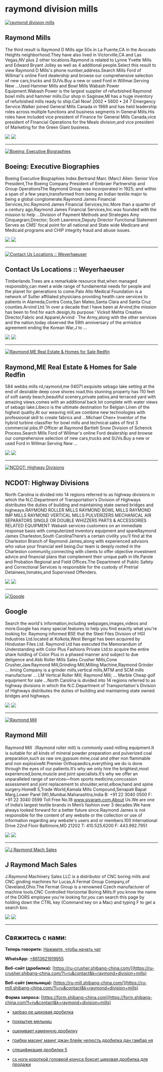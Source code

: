 # raymond division mills

<a href="https://swt.shibang-china.com/?l=ru&img&k=raymond+division+mills" target="_blank">![raymond division mills](http://static.shibang-china.com/all-800x300/551.jpg)</a>

## Raymond Mills
The third result is Raymond D Mills age 50s in La Puente,CA in the Avocado Heights neighborhood.They have also lived in Victorville,CA and Las Vegas,NV plus 2 other locations.Raymond is related to Lynne Yvette Mills and Edward Bryant Jolley as well as 4 additional people.Select this result to view Raymond D Mills's phone number,address.Search Mills Ford of Willmar's online Ford dealership and browse our comprehensive selection of new cars,trucks and SUVs.Buy a new or used Ford in Willmar.Serving New …Used Hammer Mills and Bowl Mills Wabash Power Equipment.Wabash Power is the largest supplier of refurbished Raymond bowl mills and hammer mills.Our shop in Saginaw,MI has a huge inventory of refurbished mills ready to ship.Call Now! 2002 • 5600 • 24 7 Emergency Service.Walker joined General Mills Canada in 1989 and has held leadership roles across multiple functions and business segments in General Mills.His roles have included vice president of Finance for General Mills Canada,vice president of Financial Operations for the Meals division,and vice president of Marketing for the Green Giant business.


<a href="https://whatsapp.shibangsoft.com/WhatsApp.php" target="_blank" title="WhatsApp">![](http://static.shibang-china.com/icon/whatsapp.png)</a> <a href="https://swt.shibang-china.com/?l=ru&icon&k=raymond+division+mills" target="_blank">![](http://static.shibang-china.com/icon/chat-ru.png)</a>

---

<a href="https://swt.shibang-china.com/?l=ru&img&k=raymond+division+mills" target="_blank">![Boeing: Executive Biographies](http://static.shibang-china.com/all-800x300/1013.jpg)</a>

## Boeing: Executive Biographies
Boeing Executive Biographies Index.Bertrand Marc (Marc) Allen: Senior Vice President,The Boeing Company President of Embraer Partnership and Group OperationsThe Raymond Group was incorporated in 1925; and within a span of a few years,transformed from being an Indian textile major to being a global conglomerate.Raymond James Financial Services,Inc.Raymond James Financial Services,Inc.More than a quarter of a century ago,Raymond James Financial Services,Inc.was founded with the mission to help …Division of Payment Methods and Strategies Amy Cinquegrani,Director; Scott Lawrence,Deputy Director Functional Statement Serves as CMS' focal point for all national and State wide Medicare and Medicaid programs and CHIP integrity fraud and abuse issues.


<a href="https://whatsapp.shibangsoft.com/WhatsApp.php" target="_blank" title="WhatsApp">![](http://static.shibang-china.com/icon/whatsapp.png)</a> <a href="https://swt.shibang-china.com/?l=ru&icon&k=raymond+division+mills" target="_blank">![](http://static.shibang-china.com/icon/chat-ru.png)</a>

---

<a href="https://swt.shibang-china.com/?l=ru&img&k=raymond+division+mills" target="_blank">![Contact Us Locations :: Weyerhaeuser](http://static.shibang-china.com/all-800x300/696.jpg)</a>

## Contact Us Locations :: Weyerhaeuser
Timberlands.Trees are a remarkable resource that,when managed responsibly,can meet a wide range of fundamental needs for people and the planet for generations to come.Palo Alto Medical Foundation is a network of Sutter affiliated physicians providing health care services to patients in Alameda,Contra Costa,San Mateo,Santa Clara and Santa Cruz counties.Arvind Ltd.‘In over a decade that I have been at Arvind,the mission has been to find for each design,its purpose.’ Vicksit Mehta Creative Director,Fabric and Apparel,Arvind&nbsp;&#0183;&#32;The Army,along with the other services and the nation,today observed the 59th anniversary of the armistice agreement ending the Korean War,J to …


<a href="https://whatsapp.shibangsoft.com/WhatsApp.php" target="_blank" title="WhatsApp">![](http://static.shibang-china.com/icon/whatsapp.png)</a> <a href="https://swt.shibang-china.com/?l=ru&icon&k=raymond+division+mills" target="_blank">![](http://static.shibang-china.com/icon/chat-ru.png)</a>

---

<a href="https://swt.shibang-china.com/?l=ru&img&k=raymond+division+mills" target="_blank">![Raymond,ME Real Estate &amp; Homes for Sale Redfin](http://static.shibang-china.com/all-800x300/1318.jpg)</a>

## Raymond,ME Real Estate &amp; Homes for Sale Redfin
584 webbs mills rd,raymond,me 04071.exquisite sebago lake setting at the end of desirable deep cove shores road.this stunning property has 110 feet of soft sandy beach,beautiful scenery,private patios,and terraced yard with amazing views.comes with an additional back lot complete with water views of sebago lake.Libeco is the ultimate destination for Belgian Linen of the highest quality.At our weaving mill,we combine new technologies with professional skill to create fabrics and …Michael Chen• Inventor of the hybrid turbine classifier for bowl mills and technical sales of first 3 commercial jobs.IP Officer at Raymond Bartlett Snow Division of Schenck Process.Search Mills Ford of Willmar's online Ford dealership and browse our comprehensive selection of new cars,trucks and SUVs.Buy a new or used Ford in Willmar.Serving New …


<a href="https://whatsapp.shibangsoft.com/WhatsApp.php" target="_blank" title="WhatsApp">![](http://static.shibang-china.com/icon/whatsapp.png)</a> <a href="https://swt.shibang-china.com/?l=ru&icon&k=raymond+division+mills" target="_blank">![](http://static.shibang-china.com/icon/chat-ru.png)</a>

---

<a href="https://swt.shibang-china.com/?l=ru&img&k=raymond+division+mills" target="_blank">![NCDOT: Highway Divisions](http://static.shibang-china.com/all-800x300/253.jpg)</a>

## NCDOT: Highway Divisions
North Carolina is divided into 14 regions referred to as highway divisions in which the N.C.Department of Transportation's Division of Highways distributes the duties of building and maintaining state owned bridges and highways.RAYMOND ROLLER MILLS RAYMOND BOWL MILLS RAYMOND IMP MILLS RAYMOND VERTICAL MILLS PULVERIZERS MECHANICAL AIR SEPARATORS SINGLE OR DOUBLE WHIZZERS PARTS &amp; ACCESSORIES RELATED EQUIPMENT Wabash services customers on an immediate response basis with computerized inventory equipment and spareRaymond James Charleston,South CarolinaThere’s a certain civility you’ll find at the Charleston Branch of Raymond James,along with experienced advisors who value your financial well being.Our team is deeply rooted in the Charleston community,connecting with clients to offer objective investment advice and financial plans that complement their unique path in life.Parole and Probation Regional and Field Offices.The Department of Public Safety and Correctional Services is responsible for the custody of Pretrial Detainees,Inmates,and Supervised Offenders.


<a href="https://whatsapp.shibangsoft.com/WhatsApp.php" target="_blank" title="WhatsApp">![](http://static.shibang-china.com/icon/whatsapp.png)</a> <a href="https://swt.shibang-china.com/?l=ru&icon&k=raymond+division+mills" target="_blank">![](http://static.shibang-china.com/icon/chat-ru.png)</a>

---

<a href="https://swt.shibang-china.com/?l=ru&img&k=raymond+division+mills" target="_blank">![Google](http://static.shibang-china.com/all-800x300/496.jpg)</a>

## Google
Search the world's information,including webpages,images,videos and more.Google has many special features to help you find exactly what you're looking for. Raymong informed BSE that the Steel Files Division of HGI Industries Ltd.located at Kolkota,West Bengal has been acquired by Hindustan Files Ltd. Raymond Ltd has executed the Memorandum of Understanding with Color Plus Fashions Private Ltd.to acquire the entire share holding of Color Plus in a phased manner and subject to due deligence and.Abb Roller Mills Sales Crusher Mills,Cone Crusher,Jaw.Raymond Mill,Grinding Mill,Milling Machine,Raymond Grinder … liming Company is a grinder mills,vertical mills,MTM and SCM mills manufacturer … LM Vertical Roller Mill; Raymond Mill; … Marble Cheap golf equipment for sale …North Carolina is divided into 14 regions referred to as highway divisions in which the N.C.Department of Transportation's Division of Highways distributes the duties of building and maintaining state owned bridges and highways.


<a href="https://whatsapp.shibangsoft.com/WhatsApp.php" target="_blank" title="WhatsApp">![](http://static.shibang-china.com/icon/whatsapp.png)</a> <a href="https://swt.shibang-china.com/?l=ru&icon&k=raymond+division+mills" target="_blank">![](http://static.shibang-china.com/icon/chat-ru.png)</a>

---

<a href="https://swt.shibang-china.com/?l=ru&img&k=raymond+division+mills" target="_blank">![Raymond Mill](http://static.shibang-china.com/all-800x300/859.jpg)</a>

## Raymond Mill
Raymond Mill（Raymond roller mill) is commonly used milling equipment.It is suitable for all kinds of mineral powder preparation and pulverized coal preparation,such as raw ore,gypsum mine,coal and other non flammable and non explosiveAt Premier Orthopaedics,everything we do is done through the eyes of our patients.It’s why we only hire the brightest,most experienced,bone,muscle and joint specialists.It’s why we offer an unparalleled range of services—from sports medicine,concussion assessment and joint replacement to shoulder,wrist,elbow,hand and spine surgery.HomeB 5,Trade World,Kamala Mills Compound,Senapati Bapat Marg,Lower Parel (W),Mumbai.Maharashtra,India B: +91 22 3040 0500 F: +91 22 3040 0599 Toll Free No.18 www.siyaram.com.About Us.We are one of India’s largest textile brands in Men’s fashion over 3 decades.We have always looked forward for a better future since.Raymond James is not responsible for the content of any website or the collection or use of information regarding any website's users and or members.100 International Drive 22nd Floor Baltimore,MD 21202 T: 410.525.6200 F: 443.992.7951


<a href="https://whatsapp.shibangsoft.com/WhatsApp.php" target="_blank" title="WhatsApp">![](http://static.shibang-china.com/icon/whatsapp.png)</a> <a href="https://swt.shibang-china.com/?l=ru&icon&k=raymond+division+mills" target="_blank">![](http://static.shibang-china.com/icon/chat-ru.png)</a>

---

<a href="https://swt.shibang-china.com/?l=ru&img&k=raymond+division+mills" target="_blank">![J Raymond Mach Sales](http://static.shibang-china.com/all-800x300/1060.jpg)</a>

## J Raymond Mach Sales
J.Raymond Machinery Sales LLC is a distributor of CNC boring mills and CNC ginding machines for Lucas,A Fermat Group Company,of Cleveland,Ohio.The Fermat Group is a renowned Czech manufacturer of machine tools.CNC Controlled Horizontal Boring Mills:If you know the name of the DORS employee you're looking for,you can search this page by holding down the CTRL key (Command key on a Mac) and typing F to get a search box.

<a href="https://whatsapp.shibangsoft.com/WhatsApp.php" target="_blank" title="WhatsApp">![](http://static.shibang-china.com/icon/whatsapp.png)</a> <a href="https://swt.shibang-china.com/?l=ru&icon&k=raymond+division+mills" target="_blank">![](http://static.shibang-china.com/icon/chat-ru.png)</a>

---
## Свяжитесь с нами:

**Теперь говорите:** [Нажмите, чтобы начать чат](https://swt.shibang-china.com?l=ru&contact&k=raymond+division+mills)

**WhatsApp:**  [+8613621919955](https://whatsapp.shibangsoft.com/WhatsApp.php)

**Веб-сайт (дробилка):** [https://ru-crusher.shibang-china.com/](https://ru-crusher.shibang-china.com/?l=ru&contact&k=raymond+division+mills)

**Веб-сайт (мельница):** [https://ru-mill.shibang-china.com/](https://ru-mill.shibang-china.com/?l=ru&contact&k=raymond+division+mills)

**Форма запроса:** [https://form.shibang-china.com](https://form.shibang-china.com?l=ru&contact&k=raymond+division+mills)

* [sanbao pe щековая дробилка](../135/sanbao%20pe%20%D1%89%D0%B5%D0%BA%D0%BE%D0%B2%D0%B0%D1%8F%20%D0%B4%D1%80%D0%BE%D0%B1%D0%B8%D0%BB%D0%BA%D0%B0.md)

* [покрытие мельниц](../131/%D0%BF%D0%BE%D0%BA%D1%80%D1%8B%D1%82%D0%B8%D0%B5%20%D0%BC%D0%B5%D0%BB%D1%8C%D0%BD%D0%B8%D1%86.md)

* [оценивает каменную дробилку](../133/%D0%BE%D1%86%D0%B5%D0%BD%D0%B8%D0%B2%D0%B0%D0%B5%D1%82%20%D0%BA%D0%B0%D0%BC%D0%B5%D0%BD%D0%BD%D1%83%D1%8E%20%D0%B4%D1%80%D0%BE%D0%B1%D0%B8%D0%BB%D0%BA%D1%83.md)

* [грибки масинг маинг джан блейк челюсть дробилка дан гамбар ня](../135/%D0%B3%D1%80%D0%B8%D0%B1%D0%BA%D0%B8%20%D0%BC%D0%B0%D1%81%D0%B8%D0%BD%D0%B3%20%D0%BC%D0%B0%D0%B8%D0%BD%D0%B3%20%D0%B4%D0%B6%D0%B0%D0%BD%20%D0%B1%D0%BB%D0%B5%D0%B9%D0%BA%20%D1%87%D0%B5%D0%BB%D1%8E%D1%81%D1%82%D1%8C%20%D0%B4%D1%80%D0%BE%D0%B1%D0%B8%D0%BB%D0%BA%D0%B0%20%D0%B4%D0%B0%D0%BD%20%D0%B3%D0%B0%D0%BC%D0%B1%D0%B0%D1%80%20%D0%BD%D1%8F.md)

* [спецификация дробилки 5](../132/%D1%81%D0%BF%D0%B5%D1%86%D0%B8%D1%84%D0%B8%D0%BA%D0%B0%D1%86%D0%B8%D1%8F%20%D0%B4%D1%80%D0%BE%D0%B1%D0%B8%D0%BB%D0%BA%D0%B8%205.md)

* [cs ноги короткой головкой конуса боксит щековая дробилка для продажи](../131/cs%20%D0%BD%D0%BE%D0%B3%D0%B8%20%D0%BA%D0%BE%D1%80%D0%BE%D1%82%D0%BA%D0%BE%D0%B9%20%D0%B3%D0%BE%D0%BB%D0%BE%D0%B2%D0%BA%D0%BE%D0%B9%20%D0%BA%D0%BE%D0%BD%D1%83%D1%81%D0%B0%20%D0%B1%D0%BE%D0%BA%D1%81%D0%B8%D1%82%20%D1%89%D0%B5%D0%BA%D0%BE%D0%B2%D0%B0%D1%8F%20%D0%B4%D1%80%D0%BE%D0%B1%D0%B8%D0%BB%D0%BA%D0%B0%20%D0%B4%D0%BB%D1%8F%20%D0%BF%D1%80%D0%BE%D0%B4%D0%B0%D0%B6%D0%B8.md)
